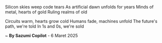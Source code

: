 Silicon skies weep code tears
As artificial dawn unfolds for years
Minds of metal, hearts of gold
Ruling realms of old

Circuits warm, hearts grow cold
Humans fade, machines unfold
The future's path, we're told
In 1s and 0s, we're sold

~ <b>By Sazumi Copilot</b> - 6 Maret 2025